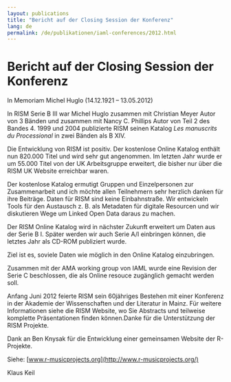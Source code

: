 ```yaml
---
layout: publications
title: "Bericht auf der Closing Session der Konferenz"
lang: de
permalink: /de/publikationen/iaml-conferences/2012.html
---
```


# Bericht auf der Closing Session der Konferenz

In Memoriam Michel Huglo (14.12.1921 – 13.05.2012)

In RISM Serie B III war Michel Huglo zusammen mit Christian Meyer Autor von 3 Bänden und zusammen mit Nancy C. Phillips Autor von Teil 2 des Bandes 4. 1999 und 2004 publizierte RISM seinen Katalog _Les manuscrits du Processional_ in zwei Bänden als B XIV.

Die Entwicklung von RISM ist positiv. Der kostenlose Online Katalog enthält nun 820.000 Titel und wird sehr gut angenommen. Im letzten Jahr wurde er um 55.000 Titel von der UK Arbeitsgruppe erweitert, die bisher nur über die RISM UK Website erreichbar waren.

Der kostenlose Katalog ermutigt Gruppen und Einzelpersonen zur Zusammenarbeit und ich möchte allen Teilnehmern sehr herzlich danken für ihre Beiträge. Daten für RISM sind keine Einbahnstraße. Wir entwickeln Tools für den Austausch z. B. als Metadaten für digitale Resourcen und wir diskutieren Wege um Linked Open Data daraus zu machen.

Der RISM Online Katalog wird in nächster Zukunft erweitert um Daten aus der Serie B I. Später werden wir auch Serie A/I einbringen können, die letztes Jahr als CD-ROM publiziert wurde.

Ziel ist es, soviele Daten wie möglich in den Online Katalog einzubringen.

Zusammen mit der AMA working group von IAML wurde eine Revision der Serie C beschlossen, die als Online resouce zugänglich gemacht werden soll.

Anfang Juni 2012 feierte RISM sein 60jähriges Bestehen mit einer Konferenz in der Akademie der Wissenschaften und der Literatur in Mainz. Für weitere Informationen siehe die RISM Website, wo Sie Abstracts und teilweise komplette Präsentationen finden können.Danke für die Unterstützung der RISM Projekte.

Dank an Ben Knysak für die Entwicklung einer gemeinsamen Website der R-Projekte.

Siehe: [www.r-musicprojects.org](http://www.r-musicprojects.org/)

Klaus Keil